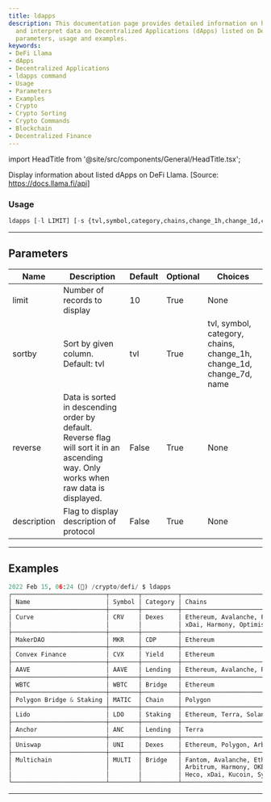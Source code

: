 ```yaml
---
title: ldapps
description: This documentation page provides detailed information on how to display
  and interpret data on Decentralized Applications (dApps) listed on DeFi Llama including
  parameters, usage and examples.
keywords:
- DeFi Llama
- dApps
- Decentralized Applications
- ldapps command
- Usage
- Parameters
- Examples
- Crypto
- Crypto Sorting
- Crypto Commands
- Blockchain
- Decentralized Finance
---
```


import HeadTitle from '@site/src/components/General/HeadTitle.tsx';

<HeadTitle title="crypto/defi/ldapps - Reference | OpenBB Terminal Docs" />

Display information about listed dApps on DeFi Llama. [Source: https://docs.llama.fi/api]

### Usage

```python
ldapps [-l LIMIT] [-s {tvl,symbol,category,chains,change_1h,change_1d,change_7d,name}] [-r] [--desc]
```

---

## Parameters

| Name | Description | Default | Optional | Choices |
| ---- | ----------- | ------- | -------- | ------- |
| limit | Number of records to display | 10 | True | None |
| sortby | Sort by given column. Default: tvl | tvl | True | tvl, symbol, category, chains, change_1h, change_1d, change_7d, name |
| reverse | Data is sorted in descending order by default. Reverse flag will sort it in an ascending way. Only works when raw data is displayed. | False | True | None |
| description | Flag to display description of protocol | False | True | None |


---

## Examples

```python
2022 Feb 15, 06:24 (🦋) /crypto/defi/ $ ldapps
┌──────────────────────────┬────────┬──────────┬──────────────────────────────────────────────────┬───────────────┬───────────────┬───────────────┬──────────┐
│ Name                     │ Symbol │ Category │ Chains                                           │ Change 1H (%) │ Change 1D (%) │ Change 7D (%) │ TVL ($)  │
├──────────────────────────┼────────┼──────────┼──────────────────────────────────────────────────┼───────────────┼───────────────┼───────────────┼──────────┤
│ Curve                    │ CRV    │ Dexes    │ Ethereum, Avalanche, Fantom, Polygon, Arbitrum,  │ 0.00          │ 1.26          │ 1.24          │ 19.752 B │
│                          │        │          │ xDai, Harmony, Optimism                          │               │               │               │          │
├──────────────────────────┼────────┼──────────┼──────────────────────────────────────────────────┼───────────────┼───────────────┼───────────────┼──────────┤
│ MakerDAO                 │ MKR    │ CDP      │ Ethereum                                         │ 0.00          │ 4.68          │ -0.35         │ 17.551 B │
├──────────────────────────┼────────┼──────────┼──────────────────────────────────────────────────┼───────────────┼───────────────┼───────────────┼──────────┤
│ Convex Finance           │ CVX    │ Yield    │ Ethereum                                         │ -0.00         │ 1.98          │ 0.40          │ 13.657 B │
├──────────────────────────┼────────┼──────────┼──────────────────────────────────────────────────┼───────────────┼───────────────┼───────────────┼──────────┤
│ AAVE                     │ AAVE   │ Lending  │ Ethereum, Avalanche, Polygon                     │ 0.00          │ 3.06          │ -0.02         │ 13.597 B │
├──────────────────────────┼────────┼──────────┼──────────────────────────────────────────────────┼───────────────┼───────────────┼───────────────┼──────────┤
│ WBTC                     │ WBTC   │ Bridge   │ Ethereum                                         │ 0.13          │ 5.03          │ 1.06          │ 11.633 B │
├──────────────────────────┼────────┼──────────┼──────────────────────────────────────────────────┼───────────────┼───────────────┼───────────────┼──────────┤
│ Polygon Bridge & Staking │ MATIC  │ Chain    │ Polygon                                          │ 0.00          │ -1.84         │ 1.42          │ 10.344 B │
├──────────────────────────┼────────┼──────────┼──────────────────────────────────────────────────┼───────────────┼───────────────┼───────────────┼──────────┤
│ Lido                     │ LDO    │ Staking  │ Ethereum, Terra, Solana                          │ 0.00          │ 8.70          │ 0.42          │ 9.626 B  │
├──────────────────────────┼────────┼──────────┼──────────────────────────────────────────────────┼───────────────┼───────────────┼───────────────┼──────────┤
│ Anchor                   │ ANC    │ Lending  │ Terra                                            │ -0.00         │ 5.25          │ 5.51          │ 8.401 B  │
├──────────────────────────┼────────┼──────────┼──────────────────────────────────────────────────┼───────────────┼───────────────┼───────────────┼──────────┤
│ Uniswap                  │ UNI    │ Dexes    │ Ethereum, Polygon, Arbitrum, Optimism            │ 0.78          │ 5.38          │ 0.13          │ 7.652 B  │
├──────────────────────────┼────────┼──────────┼──────────────────────────────────────────────────┼───────────────┼───────────────┼───────────────┼──────────┤
│ Multichain               │ MULTI  │ Bridge   │ Fantom, Avalanche, Ethereum, Binance, Moonriver, │ 0.00          │ 3.05          │ -5.37         │ 7.305 B  │
│                          │        │          │ Arbitrum, Harmony, OKExChain, Polygon, Telos,    │               │               │               │          │
│                          │        │          │ Heco, xDai, Kucoin, Syscoin                      │               │               │               │          │
└──────────────────────────┴────────┴──────────┴──────────────────────────────────────────────────┴───────────────┴───────────────┴───────────────┴──────────┘
```
---
